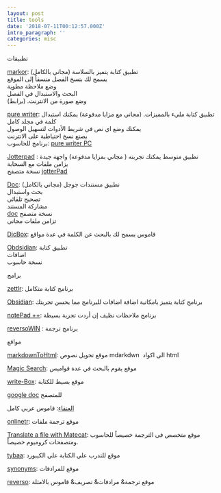 ```yaml
---
layout: post
title: tools
date: '2018-07-11T00:12:57.000Z'
intro_paragraph: ''
categories: misc
---
```


 تطبيقات

[markor](https://play.google.com/store/apps/details?id=net.gsantner.markor):
تطبيق كتابة يتميز بالسلاسة (مجاني بالكامل)  
يسمح لك بنسخ الفصل منسقاً إلى الموقع  
وضع ملاحظة مطوية  
البحث والاستبدال في الفصل  
وضع صورة من الانترنت. (برابط)

[pure writer](https://play.google.com/store/apps/details?id=com.drakeet.purewriter):
تطبيق كتابة مليء بالمميزات. (مجاني مع مزايا مدفوعة) يمكنك استبدال كلمة
في مجلد كامل  
يمكنك وضع اي نص في شريط الأدوات لتسهيل الوصول  
يصنع نسخ احتياطية على الانترنت  
برنامج للحاسوب: [pure writer PC](https://writer.drakeet.com/desktop)

[Jotterpad](https://play.google.com/store/apps/details?id=com.jotterpad.x)
: تطبيق متوسط يمكنك تجربته ( مجاني بمزايا مدفوعة) واجهة جيدة  
يزامن ملفات مع السحابة  
نسخة متصفح
[jotterPad](https://jotterpad.app/app/editor/local/?getstarted=true&new=markdown)

[Doc](https://play.google.com/store/apps/details?id=com.google.android.apps.docs.editors.docs):
تطبيق مستندات جوجل (مجاني بالكامل)  
بحث واستبدال  
تصحيح تلقائي  
مشاركة المستند  
[doc](https://docs.google.com/) نسخة متصفح  
تزامن ملفات مجاني

[DicBox](https://play.google.com/store/apps/details?id=com.grandsons.dictboxar):
قاموس يسمح لك بالبحث عن الكلمة في عدة مواقع

[Obdsidian](https://play.google.com/store/apps/details?id=md.obsidian&hl=de&gl=US):
تطبيق كتابة  
اضافات  
نسخة حاسوب

 برامج

[zettlr](https://www.zettlr.com/): برنامج كتابة متكامل

[Obsidian](https://obsidian.md/): برنامج كتابة يتميز بامكانية اضافة
اضافات للبرنامج مما يحسن تجربتك

[notePad ++](https://notepad-plus-plus.org/): برنامج ملاحظات نظيف إن
أردت تجربة بسيطة

[reversoWIN](https://context.reverso.net/%D8%A7%D9%84%D8%AA%D8%B1%D8%AC%D9%85%D8%A9/windows-mac-app/)
: برنامج ترجمة

 مواقع

[markdownToHtml](https://markdowntohtml.com/#): موقع تحويل نصوص
mdarkdwn  الى اكواد html

[Magic Search](https://magicsearch.org/): موقع يقوم بالبحث في عدة قواميس

[write-Box](https://write-box.appspot.com/): موقع بسيط للكتابة

[google doc](https://docs.google.com/) للمتصفح

[العنقاء](https://alankaa.com/): قاموس عربي كامل

[onlinetr](https://www.onlinedoctranslator.com/en/): موقع ترجمة ملفات

[Translate a file with Matecat](https://www.matecat.com/): موقع متخصص في
الترجمة خصيصاً للحاسوب ومتصفحات كروميوم خصيصاً.

[tybaa](https://www.tybaa.com/): موقع للتدرب على الكتابة على الكيبورد

[synonyms](https://www.synonyms.com/asynonym/): موقع للمرادفات

[reverso](https://synonyms.reverso.net/%D9%85%D8%B1%D8%A7%D8%AF%D9%81%D8%A7%D8%AA/):
موقع ترجمة& مرادفات& تصريف& قاموس بالامثلة
